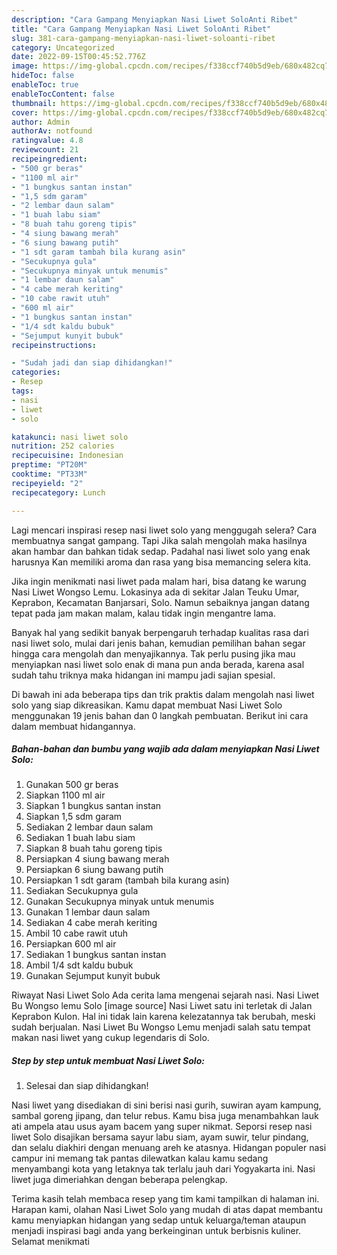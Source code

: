```yaml
---
description: "Cara Gampang Menyiapkan Nasi Liwet SoloAnti Ribet"
title: "Cara Gampang Menyiapkan Nasi Liwet SoloAnti Ribet"
slug: 381-cara-gampang-menyiapkan-nasi-liwet-soloanti-ribet
category: Uncategorized
date: 2022-09-15T00:45:52.776Z
image: https://img-global.cpcdn.com/recipes/f338ccf740b5d9eb/680x482cq70/nasi-liwet-solo-foto-resep-utama.jpg
hideToc: false
enableToc: true
enableTocContent: false
thumbnail: https://img-global.cpcdn.com/recipes/f338ccf740b5d9eb/680x482cq70/nasi-liwet-solo-foto-resep-utama.jpg
cover: https://img-global.cpcdn.com/recipes/f338ccf740b5d9eb/680x482cq70/nasi-liwet-solo-foto-resep-utama.jpg
author: Admin
authorAv: notfound
ratingvalue: 4.8
reviewcount: 21
recipeingredient:
- "500 gr beras"
- "1100 ml air"
- "1 bungkus santan instan"
- "1,5 sdm garam"
- "2 lembar daun salam"
- "1 buah labu siam"
- "8 buah tahu goreng tipis"
- "4 siung bawang merah"
- "6 siung bawang putih"
- "1 sdt garam tambah bila kurang asin"
- "Secukupnya gula"
- "Secukupnya minyak untuk menumis"
- "1 lembar daun salam"
- "4 cabe merah keriting"
- "10 cabe rawit utuh"
- "600 ml air"
- "1 bungkus santan instan"
- "1/4 sdt kaldu bubuk"
- "Sejumput kunyit bubuk"
recipeinstructions:

- "Sudah jadi dan siap dihidangkan!"
categories:
- Resep
tags:
- nasi
- liwet
- solo

katakunci: nasi liwet solo 
nutrition: 252 calories
recipecuisine: Indonesian
preptime: "PT20M"
cooktime: "PT33M"
recipeyield: "2"
recipecategory: Lunch

---
```



Lagi mencari inspirasi resep nasi liwet solo yang menggugah selera? Cara membuatnya sangat gampang. Tapi Jika salah mengolah maka hasilnya akan hambar dan bahkan tidak sedap. Padahal nasi liwet solo yang enak harusnya Kan memiliki aroma dan rasa yang bisa memancing selera kita.


Jika ingin menikmati nasi liwet pada malam hari, bisa datang ke warung Nasi Liwet Wongso Lemu. Lokasinya ada di sekitar Jalan Teuku Umar, Keprabon, Kecamatan Banjarsari, Solo. Namun sebaiknya jangan datang tepat pada jam makan malam, kalau tidak ingin mengantre lama.

Banyak hal yang sedikit banyak berpengaruh terhadap kualitas rasa dari nasi liwet solo, mulai dari jenis bahan, kemudian pemilihan bahan segar hingga cara mengolah dan menyajikannya. Tak perlu pusing jika mau menyiapkan nasi liwet solo enak di mana pun anda berada, karena asal sudah tahu triknya maka hidangan ini mampu jadi sajian spesial.


Di bawah ini ada beberapa tips dan trik praktis dalam mengolah nasi liwet solo yang siap dikreasikan. Kamu dapat membuat Nasi Liwet Solo menggunakan 19 jenis bahan dan 0 langkah pembuatan. Berikut ini cara dalam membuat hidangannya.

<!--inarticleads1-->

##### Bahan-bahan dan bumbu yang wajib ada dalam menyiapkan Nasi Liwet Solo:

1. Gunakan 500 gr beras
1. Siapkan 1100 ml air
1. Siapkan 1 bungkus santan instan
1. Siapkan 1,5 sdm garam
1. Sediakan 2 lembar daun salam
1. Sediakan 1 buah labu siam
1. Siapkan 8 buah tahu goreng tipis
1. Persiapkan 4 siung bawang merah
1. Persiapkan 6 siung bawang putih
1. Persiapkan 1 sdt garam (tambah bila kurang asin)
1. Sediakan Secukupnya gula
1. Gunakan Secukupnya minyak untuk menumis
1. Gunakan 1 lembar daun salam
1. Sediakan 4 cabe merah keriting
1. Ambil 10 cabe rawit utuh
1. Persiapkan 600 ml air
1. Sediakan 1 bungkus santan instan
1. Ambil 1/4 sdt kaldu bubuk
1. Gunakan Sejumput kunyit bubuk


Riwayat Nasi Liwet Solo Ada cerita lama mengenai sejarah nasi. Nasi Liwet Bu Wongso lemu Solo [image source] Nasi Liwet satu ini terletak di Jalan Keprabon Kulon. Hal ini tidak lain karena kelezatannya tak berubah, meski sudah berjualan. Nasi Liwet Bu Wongso Lemu menjadi salah satu tempat makan nasi liwet yang cukup legendaris di Solo. 

<!--inarticleads2-->

##### Step by step untuk membuat Nasi Liwet Solo:


1. Selesai dan siap dihidangkan!

Nasi liwet yang disediakan di sini berisi nasi gurih, suwiran ayam kampung, sambal goreng jipang, dan telur rebus. Kamu bisa juga menambahkan lauk ati ampela atau usus ayam bacem yang super nikmat. Seporsi resep nasi liwet Solo disajikan bersama sayur labu siam, ayam suwir, telur pindang, dan selalu diakhiri dengan menuang areh ke atasnya. Hidangan populer nasi campur ini memang tak pantas dilewatkan kalau kamu sedang menyambangi kota yang letaknya tak terlalu jauh dari Yogyakarta ini. Nasi liwet juga dimeriahkan dengan beberapa pelengkap. 

Terima kasih telah membaca resep yang tim kami tampilkan di halaman ini. Harapan kami, olahan Nasi Liwet Solo yang mudah di atas dapat membantu kamu menyiapkan hidangan yang sedap untuk keluarga/teman ataupun menjadi inspirasi bagi anda yang berkeinginan untuk berbisnis kuliner. Selamat menikmati
